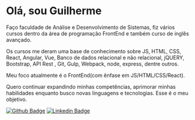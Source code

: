 # Olá, sou Guilherme

Faço faculdade de Análise e Desenvolvimento de Sistemas, fiz vários cursos dentro da área de programação FrontEnd e também curso de inglês avançado.

Os cursos me deram uma base de conhecimento sobre JS, HTML, CSS, React, Angular, Vue, Banco de dados relacional e não relacional, jQUERY, Bootstrap, API Rest , Git, Gulp, Webpack, node, express, dentre outros.

Meu foco atualmente é o FrontEnd(com ênfase em JS/HTML/CSS/React).

Quero continuar expandindo minhas competências, aprimorar minhas habilidades enquanto busco novas linguagens e tecnologias. Esse é o meu objetivo.

[![Github Badge](https://img.shields.io/badge/-Github-000?style=flat-square&logo=Github&logoColor=white&link=https://github.com/fagnerpsantos)](https://github.com/sirguilhermeoliveira)
[![Linkedin Badge](https://img.shields.io/badge/-LinkedIn-blue?style=flat-square&logo=Linkedin&logoColor=white&link=https://www.linkedin.com/in/fagnerpsantos/)](https://www.linkedin.com/in/guilherme-oliveira-27080910b/)
